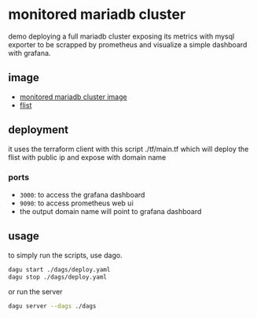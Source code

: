 # monitored mariadb cluster

demo deploying a full mariadb cluster exposing its metrics with mysql exporter to be scrapped by prometheus and visualize a simple dashboard with grafana.

## image

- [monitored mariadb cluster image](https://github.com/threefoldtech/tf-images/tree/development/tfgrid3/monitored_mariadb)
- [flist](https://hub.grid.tf/omarabdulaziz.3bot/omarabdul3ziz-tfgrid_mariadb_demo-latest.flist)

## deployment

it uses the terraform client with this script ./tf/main.tf which will deploy the flist with public ip and expose with domain name

### ports

- `3000`: to access the grafana dashboard
- `9090`: to access prometheus web ui
- the output domain name will point to grafana dashboard

## usage

to simply run the scripts, use dago.

```bash
dagu start ./dags/deploy.yaml
dagu stop ./dags/deploy.yaml
```

or run the server

```bash
dagu server --dags ./dags
```
